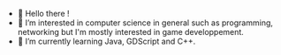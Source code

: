 - 👋 Hello there !
- 👀 I’m interested in computer science in general such as programming, networking but I'm mostly interested in game developpement.
- 🌱 I’m currently learning Java, GDScript and C++.

<!---
AngeloH03/AngeloH03 is a ✨ special ✨ repository because its `README.md` (this file) appears on your GitHub profile.
You can click the Preview link to take a look at your changes.
--->
